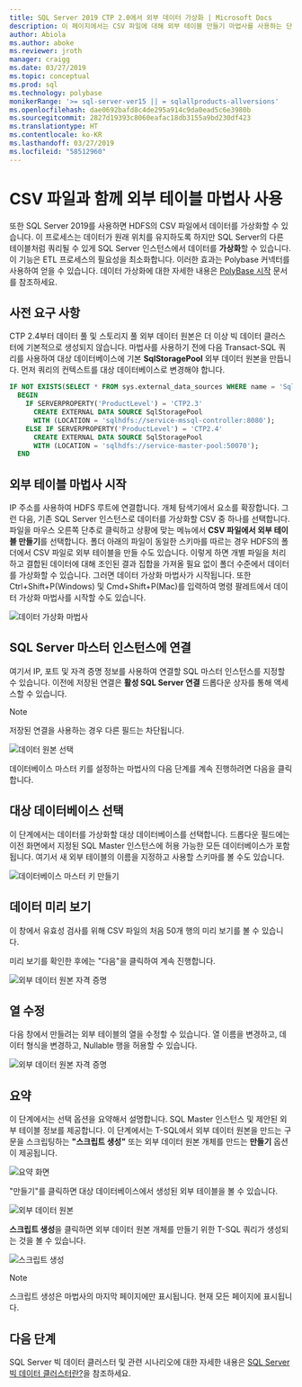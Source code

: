 ```yaml
---
title: SQL Server 2019 CTP 2.0에서 외부 데이터 가상화 | Microsoft Docs
description: 이 페이지에서는 CSV 파일에 대해 외부 테이블 만들기 마법사를 사용하는 단계를 자세히 설명합니다.
author: Abiola
ms.author: aboke
ms.reviewer: jroth
manager: craigg
ms.date: 03/27/2019
ms.topic: conceptual
ms.prod: sql
ms.technology: polybase
monikerRange: '>= sql-server-ver15 || = sqlallproducts-allversions'
ms.openlocfilehash: dae0692bafd8c4de295a914c9da0ead5c6e3980b
ms.sourcegitcommit: 2827d19393c8060eafac18db3155a9bd230df423
ms.translationtype: HT
ms.contentlocale: ko-KR
ms.lasthandoff: 03/27/2019
ms.locfileid: "58512960"
---
```

# <a name="use-the-external-table-wizard-with-csv-files"></a>CSV 파일과 함께 외부 테이블 마법사 사용

또한 SQL Server 2019를 사용하면 HDFS의 CSV 파일에서 데이터를 가상화할 수 있습니다.  이 프로세스는 데이터가 원래 위치를 유지하도록 하지만 SQL Server의 다른 테이블처럼 쿼리될 수 있게 SQL Server 인스턴스에서 데이터를 **가상화**할 수 있습니다. 이 기능은 ETL 프로세스의 필요성을 최소화합니다. 이러한 효과는 Polybase 커넥터를 사용하여 얻을 수 있습니다. 데이터 가상화에 대한 자세한 내용은 [PolyBase 시작](polybase-guide.md) 문서를 참조하세요.

## <a name="prerequisite"></a>사전 요구 사항

CTP 2.4부터 데이터 풀 및 스토리지 풀 외부 데이터 원본은 더 이상 빅 데이터 클러스터에 기본적으로 생성되지 않습니다. 마법사를 사용하기 전에 다음 Transact-SQL 쿼리를 사용하여 대상 데이터베이스에 기본 **SqlStoragePool** 외부 데이터 원본을 만듭니다. 먼저 쿼리의 컨텍스트를 대상 데이터베이스로 변경해야 합니다.

```sql
IF NOT EXISTS(SELECT * FROM sys.external_data_sources WHERE name = 'SqlStoragePool')
  BEGIN
    IF SERVERPROPERTY('ProductLevel') = 'CTP2.3'
      CREATE EXTERNAL DATA SOURCE SqlStoragePool
      WITH (LOCATION = 'sqlhdfs://service-mssql-controller:8080');
    ELSE IF SERVERPROPERTY('ProductLevel') = 'CTP2.4'
      CREATE EXTERNAL DATA SOURCE SqlStoragePool
      WITH (LOCATION = 'sqlhdfs://service-master-pool:50070');
  END
```

## <a name="launch-the-external-table-wizard"></a>외부 테이블 마법사 시작

IP 주소를 사용하여 HDFS 루트에 연결합니다. 개체 탐색기에서 요소를 확장합니다. 그런 다음, 기존 SQL Server 인스턴스로 데이터를 가상화할 CSV 중 하나를 선택합니다. 파일을 마우스 오른쪽 단추로 클릭하고 상황에 맞는 메뉴에서 **CSV 파일에서 외부 테이블 만들기**를 선택합니다. 폴더 아래의 파일이 동일한 스키마를 따르는 경우 HDFS의 폴더에서 CSV 파일로 외부 테이블을 만들 수도 있습니다. 이렇게 하면 개별 파일을 처리하고 결합된 데이터에 대해 조인된 결과 집합을 가져올 필요 없이 폴더 수준에서 데이터를 가상화할 수 있습니다. 그러면 데이터 가상화 마법사가 시작됩니다. 또한 Ctrl+Shift+P(Windows) 및 Cmd+Shift+P(Mac)를 입력하여 명령 팔레트에서 데이터 가상화 마법사를 시작할 수도 있습니다.

![데이터 가상화 마법사](media/data-virtualization/csv-virtualize-data-wizard.png)

## <a name="connect-to-a-sql-server-master-instance"></a>SQL Server 마스터 인스턴스에 연결

여기서 IP, 포트 및 자격 증명 정보를 사용하여 연결할 SQL 마스터 인스턴스를 지정할 수 있습니다. 이전에 저장된 연결은 **활성 SQL Server 연결** 드롭다운 상자를 통해 액세스할 수 있습니다. 
> [!NOTE]
>저장된 연결을 사용하는 경우 다른 필드는 차단됩니다.


![데이터 원본 선택](media/data-virtualization/csv-connect-to-master.png)

데이터베이스 마스터 키를 설정하는 마법사의 다음 단계를 계속 진행하려면 다음을 클릭합니다.

## <a name="select-destination-database"></a>대상 데이터베이스 선택

이 단계에서는 데이터를 가상화할 대상 데이터베이스를 선택합니다. 드롭다운 필드에는 이전 화면에서 지정된 SQL Master 인스턴스에 허용 가능한 모든 데이터베이스가 포함됩니다. 여기서 새 외부 테이블의 이름을 지정하고 사용할 스키마를 볼 수도 있습니다.

![데이터베이스 마스터 키 만들기](media/data-virtualization/csv-select-destination.png)


## <a name="preview-data"></a>데이터 미리 보기

이 창에서 유효성 검사를 위해 CSV 파일의 처음 50개 행의 미리 보기를 볼 수 있습니다.

미리 보기를 확인한 후에는 "다음"을 클릭하여 계속 진행합니다.

![외부 데이터 원본 자격 증명](media/data-virtualization/csv-preview-data.png)

## <a name="modify-columns"></a>열 수정

다음 창에서 만들려는 외부 테이블의 열을 수정할 수 있습니다. 열 이름을 변경하고, 데이터 형식을 변경하고, Nullable 행을 허용할 수 있습니다. 

![외부 데이터 원본 자격 증명](media/data-virtualization/csv-modify-columns.png)


## <a name="summary"></a>요약

이 단계에서는 선택 옵션을 요약해서 설명합니다. SQL Master 인스턴스 및 제안된 외부 테이블 정보를 제공합니다. 이 단계에서는 T-SQL에서 외부 데이터 원본을 만드는 구문을 스크립팅하는 **"스크립트 생성"** 또는 외부 데이터 원본 개체를 만드는 **만들기** 옵션이 제공됩니다.

![요약 화면](media/data-virtualization/csv-virtualize-data-summary.png)

"만들기"를 클릭하면 대상 데이터베이스에서 생성된 외부 테이블을 볼 수 있습니다.

![외부 데이터 원본](media/data-virtualization/csv-external-data-sources.png)

**스크립트 생성**을 클릭하면 외부 데이터 원본 개체를 만들기 위한 T-SQL 쿼리가 생성되는 것을 볼 수 있습니다.

![스크립트 생성](media/data-virtualization/csv-generated-script.png)

> [!NOTE]
> 스크립트 생성은 마법사의 마지막 페이지에만 표시됩니다. 현재 모든 페이지에 표시됩니다.

## <a name="next-steps"></a>다음 단계

SQL Server 빅 데이터 클러스터 및 관련 시나리오에 대한 자세한 내용은 [SQL Server 빅 데이터 클러스터란?](../../big-data-cluster/big-data-cluster-overview.md)을 참조하세요.
